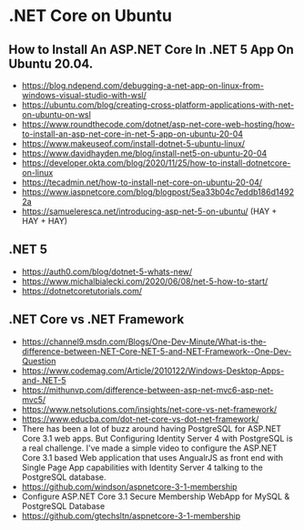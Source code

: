 # .NET Core on Ubuntu

## How to Install An ASP.NET Core In .NET 5 App On Ubuntu 20.04.
+ https://blog.ndepend.com/debugging-a-net-app-on-linux-from-windows-visual-studio-with-wsl/
+ https://ubuntu.com/blog/creating-cross-platform-applications-with-net-on-ubuntu-on-wsl
+ https://www.roundthecode.com/dotnet/asp-net-core-web-hosting/how-to-install-an-asp-net-core-in-net-5-app-on-ubuntu-20-04
+ https://www.makeuseof.com/install-dotnet-5-ubuntu-linux/
+ https://www.davidhayden.me/blog/install-net5-on-ubuntu-20-04
+ https://developer.okta.com/blog/2020/11/25/how-to-install-dotnetcore-on-linux
+ https://tecadmin.net/how-to-install-net-core-on-ubuntu-20-04/
+ https://www.iaspnetcore.com/blog/blogpost/5ea33b04c7eddb186d14922a
+ https://samueleresca.net/introducing-asp-net-5-on-ubuntu/ (HAY + HAY + HAY)

## .NET 5
+ https://auth0.com/blog/dotnet-5-whats-new/
+ https://www.michalbialecki.com/2020/06/08/net-5-how-to-start/
+ https://dotnetcoretutorials.com/

## .NET Core vs .NET Framework
+ https://channel9.msdn.com/Blogs/One-Dev-Minute/What-is-the-difference-between-NET-Core-NET-5-and-NET-Framework--One-Dev-Question
+ https://www.codemag.com/Article/2010122/Windows-Desktop-Apps-and-.NET-5
+ https://mithunvp.com/difference-between-asp-net-mvc6-asp-net-mvc5/
+ https://www.netsolutions.com/insights/net-core-vs-net-framework/
+ https://www.educba.com/dot-net-core-vs-dot-net-framework/
+ There has been a lot of buzz around having PostgreSQL for ASP.NET Core 3.1 web apps. But Configuring Identity Server 4 with PostgreSQL is a real challenge. I've made a simple video to configure the ASP.NET Core 3.1 based Web application that uses AngualrJS as front end with Single Page App capabilities with Identity Server 4 talking to the PostgreSQL database.
+ https://github.com/windson/aspnetcore-3-1-membership
+ Configure ASP.NET Core 3.1 Secure Membership WebApp for MySQL & PostgreSQL Database
+ https://github.com/gtechsltn/aspnetcore-3-1-membership
